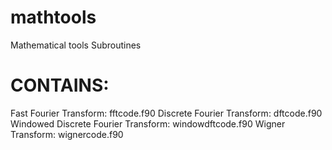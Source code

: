 # mathtools
Mathematical tools Subroutines

CONTAINS:
========

Fast Fourier Transform: fftcode.f90
Discrete Fourier Transform: dftcode.f90
Windowed Discrete Fourier Transform: windowdftcode.f90
Wigner Transform: wignercode.f90
